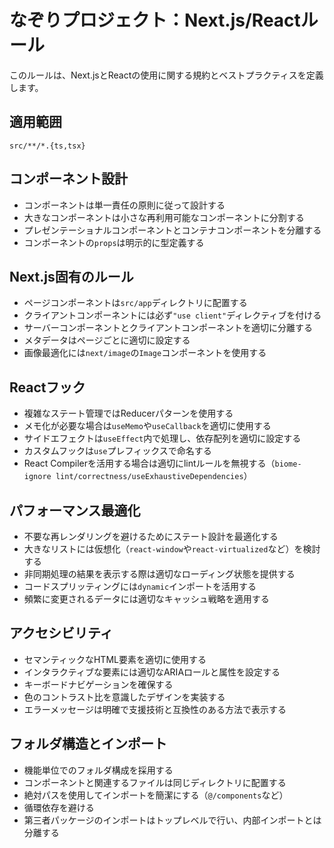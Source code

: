 # なぞりプロジェクト：Next.js/Reactルール

このルールは、Next.jsとReactの使用に関する規約とベストプラクティスを定義します。

## 適用範囲

```glob
src/**/*.{ts,tsx}
```

## コンポーネント設計

- コンポーネントは単一責任の原則に従って設計する
- 大きなコンポーネントは小さな再利用可能なコンポーネントに分割する
- プレゼンテーショナルコンポーネントとコンテナコンポーネントを分離する
- コンポーネントの`props`は明示的に型定義する

## Next.js固有のルール

- ページコンポーネントは`src/app`ディレクトリに配置する
- クライアントコンポーネントには必ず`"use client"`ディレクティブを付ける
- サーバーコンポーネントとクライアントコンポーネントを適切に分離する
- メタデータはページごとに適切に設定する
- 画像最適化には`next/image`の`Image`コンポーネントを使用する

## Reactフック

- 複雑なステート管理ではReducerパターンを使用する
- メモ化が必要な場合は`useMemo`や`useCallback`を適切に使用する
- サイドエフェクトは`useEffect`内で処理し、依存配列を適切に設定する
- カスタムフックは`use`プレフィックスで命名する
- React Compilerを活用する場合は適切にlintルールを無視する（`biome-ignore lint/correctness/useExhaustiveDependencies`）

## パフォーマンス最適化

- 不要な再レンダリングを避けるためにステート設計を最適化する
- 大きなリストには仮想化（`react-window`や`react-virtualized`など）を検討する
- 非同期処理の結果を表示する際は適切なローディング状態を提供する
- コードスプリッティングには`dynamic`インポートを活用する
- 頻繁に変更されるデータには適切なキャッシュ戦略を適用する

## アクセシビリティ

- セマンティックなHTML要素を適切に使用する
- インタラクティブな要素には適切なARIAロールと属性を設定する
- キーボードナビゲーションを確保する
- 色のコントラスト比を意識したデザインを実装する
- エラーメッセージは明確で支援技術と互換性のある方法で表示する

## フォルダ構造とインポート

- 機能単位でのフォルダ構成を採用する
- コンポーネントと関連するファイルは同じディレクトリに配置する
- 絶対パスを使用してインポートを簡潔にする（`@/components`など）
- 循環依存を避ける
- 第三者パッケージのインポートはトップレベルで行い、内部インポートとは分離する 